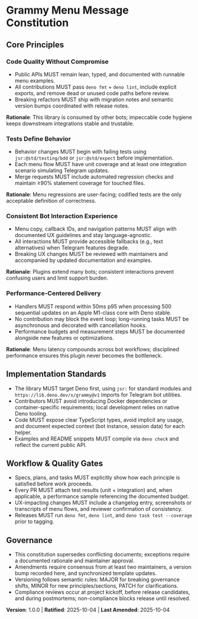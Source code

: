 <!--
Sync Impact Report
Version change: N/A → 1.0.0
Modified principles:
- Added: Code Quality Without Compromise
- Added: Tests Define Behavior
- Added: Consistent Bot Interaction Experience
- Added: Performance-Centered Delivery
Added sections:
- Implementation Standards
- Workflow & Quality Gates
Removed sections:
- Placeholder Principle 5
Templates requiring updates:
- ✅ .specify/templates/plan-template.md
- ✅ .specify/templates/spec-template.md
- ✅ .specify/templates/tasks-template.md
Follow-up TODOs:
- None
-->
# Grammy Menu Message Constitution

## Core Principles

### Code Quality Without Compromise
- Public APIs MUST remain lean, typed, and documented with runnable menu examples.
- All contributions MUST pass `deno fmt` + `deno lint`, include explicit exports, and remove dead or unused code paths before review.
- Breaking refactors MUST ship with migration notes and semantic version bumps coordinated with release notes.

**Rationale**: This library is consumed by other bots; impeccable code hygiene keeps downstream integrations stable and trustable.

### Tests Define Behavior
- Behavior changes MUST begin with failing tests using `jsr:@std/testing/bdd` or `jsr:@std/expect` before implementation.
- Each menu flow MUST have unit coverage and at least one integration scenario simulating Telegram updates.
- Merge requests MUST include automated regression checks and maintain ≥90% statement coverage for touched files.

**Rationale**: Menu regressions are user-facing; codified tests are the only acceptable definition of correctness.

### Consistent Bot Interaction Experience
- Menu copy, callback IDs, and navigation patterns MUST align with documented UX guidelines and stay language-agnostic.
- All interactions MUST provide accessible fallbacks (e.g., text alternatives) when Telegram features degrade.
- Breaking UX changes MUST be reviewed with maintainers and accompanied by updated documentation and examples.

**Rationale**: Plugins extend many bots; consistent interactions prevent confusing users and limit support burden.

### Performance-Centered Delivery
- Handlers MUST respond within 50ms p95 when processing 500 sequential updates on an Apple M1-class core with Deno stable.
- No contribution may block the event loop; long-running tasks MUST be asynchronous and decorated with cancellation hooks.
- Performance budgets and measurement steps MUST be documented alongside new features or optimizations.

**Rationale**: Menu latency compounds across bot workflows; disciplined performance ensures this plugin never becomes the bottleneck.

## Implementation Standards
- The library MUST target Deno first, using `jsr:` for standard modules and `https://lib.deno.dev/x/grammy@v1` imports for Telegram bot utilities.
- Contributors MUST avoid introducing Docker dependencies or container-specific requirements; local development relies on native Deno tooling.
- Code MUST expose clear TypeScript types, avoid implicit any usage, and document expected context (bot instance, session data) for each helper.
- Examples and README snippets MUST compile via `deno check` and reflect the current public API.

## Workflow & Quality Gates
- Specs, plans, and tasks MUST explicitly show how each principle is satisfied before work proceeds.
- Every PR MUST attach test results (unit + integration) and, when applicable, a performance sample referencing the documented budget.
- UX-impacting changes MUST include a changelog entry, screenshots or transcripts of menu flows, and reviewer confirmation of consistency.
- Releases MUST run `deno fmt`, `deno lint`, and `deno task test --coverage` prior to tagging.

## Governance
- This constitution supersedes conflicting documents; exceptions require a documented rationale and maintainer approval.
- Amendments require consensus from at least two maintainers, a version bump recorded here, and synchronized template updates.
- Versioning follows semantic rules: MAJOR for breaking governance shifts, MINOR for new principles/sections, PATCH for clarifications.
- Compliance reviews occur at project kickoff, before release candidates, and during postmortems; non-compliance blocks release until resolved.

**Version**: 1.0.0 | **Ratified**: 2025-10-04 | **Last Amended**: 2025-10-04